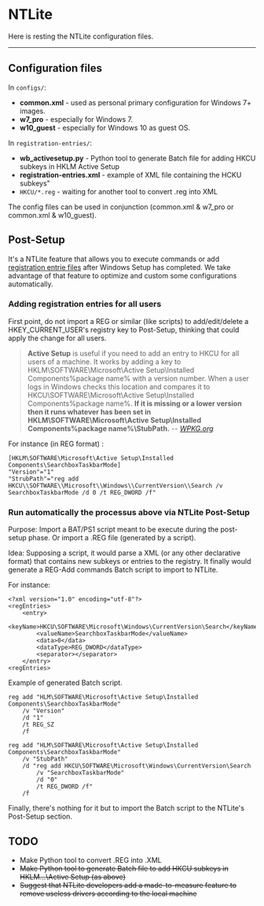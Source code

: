 NTLite
===================
Here is resting the NTLite configuration files.

----------

## Configuration files

In `configs/`:
* **common.xml** - used as personal primary configuration for Windows 7+ images.
* **w7_pro** - especially for Windows 7.
* **w10_guest** - especially for Windows 10 as guest OS.

In `registration-entries/`:
* **wb_activesetup.py** - Python tool to generate Batch file for adding HKCU subkeys in HKLM Active Setup
* **registration-entries.xml** - example of XML file containing the HCKU subkeys"
* `HKCU/*.reg` - waiting for another tool to convert .reg into XML

The config files can be used in conjunction (common.xml & w7_pro or common.xml & w10_guest).

## Post-Setup 
It's a NTLite feature that allows you to execute commands or add [registration entrie files](https://en.wikipedia.org/wiki/Windows_Registry#.REG_files) after Windows Setup has completed.
We take advantage of that feature to optimize and custom some configurations automatically.

### Adding registration entries for all users

First point, do not import a REG or similar (like scripts) to add/edit/delete a HKEY_CURRENT_USER's registry key to Post-Setup, thinking that could apply the change for all users.

>**Active Setup** is useful if you need to add an entry to HKCU for all users of a machine. It works by adding a key to HKLM\SOFTWARE\Microsoft\Active Setup\Installed Components\%package name% with a version number. When a user logs in Windows checks this location and compares it to HKCU\SOFTWARE\Microsoft\Active Setup\Installed Components\%package name%. **If it is missing or a lower version then it runs whatever has been set in HKLM\SOFTWARE\Microsoft\Active Setup\Installed Components\%package name%\StubPath.**
> -- <cite>[WPKG.org](https://wpkg.org/Adding_Registry_Settings#Adding_entries_to_HKCU_for_all_users)</cite>

For instance (in REG format) :
```
[HKLM\SOFTWARE\Microsoft\Active Setup\Installed Components\SearchboxTaskbarMode]
"Version"="1"
"StrubPath"="reg add HKCU\\SOFTWARE\\Microsoft\\Windows\\CurrentVersion\\Search /v SearchboxTaskbarMode /d 0 /t REG_DWORD /f"

```

### Run automatically the processus above via NTLite Post-Setup
Purpose:
Import a BAT/PS1 script meant to be execute during the post-setup phase.
Or import a .REG file (generated by a script).

Idea:
Supposing a script, it would parse a XML (or any other declarative format) that contains new subkeys or entries to the registry.
It finally would generate a REG-Add commands Batch script to import to NTLite.

For instance: 
``` 
<?xml version="1.0" encoding="utf-8"?>
<regEntries>
	<entry>
		<keyName>HKCU\SOFTWARE\Microsoft\Windows\CurrentVersion\Search</keyName>
		<valueName>SearchboxTaskbarMode</valueName>
		<data>0</data>
		<dataType>REG_DWORD</dataType>
		<separator></separator>
	</entry>
<regEntries>
```
Example of generated Batch script.
```
reg add "HLM\SOFTWARE\Microsoft\Active Setup\Installed Components\SearchboxTaskbarMode" 
	/v "Version" 
	/d "1" 
	/t REG_SZ 
	/f
	
reg add "HLM\SOFTWARE\Microsoft\Active Setup\Installed Components\SearchboxTaskbarMode" 
	/v "StubPath" 
	/d "reg add HKCU\SOFTWARE\Microsoft\Windows\CurrentVersion\Search 
		/v "SearchboxTaskbarMode" 
		/d "0" 
		/t REG_DWORD /f" 
	/f
```

Finally, there's nothing for it but to import the Batch script to the NTLite's Post-Setup section.

## TODO

* Make Python tool to convert .REG into .XML
* ~~Make Python tool to generate Batch file to add HKCU subkeys in HKLM\...\Active Setup (as above)~~
* ~~Suggest that NTLite developers add a made-to-measure feature to remove useless drivers according to the local machine~~
